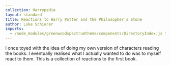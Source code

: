 ```yaml
---
collection: Harrypedia
layout: standard
title: Reactions to Harry Potter and the Philosopher's Stone
author: Luke Schierer
imports:
  - /node_modules/greenwoodspectrumtheme/components/DirectoryIndex.js type="module"
---
```


I once toyed with the idea of doing my own version of characters reading the books. I eventually realised what I actually wanted to do was to myself react to them. This is a collection of reactions to the first book.

<directory-index directory="/Harrypedia/reactions/book 1/" ></directory-index>
